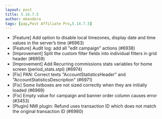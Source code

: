 ```yaml
---
layout: post
title: 5.14.7.5
author: mkendera
tags: [pap,Post Affiliate Pro,5.14.7.5]
---
```


- [Feature] Add option to disable local timezones, display date and time values in the server’s time (#6963)
- [Feature] Audit log: add all "edit campaign" actions (#6938)
- [Improvement] Split the custom filter fields into individual filters in grid header (#6959)
- [Improvement] Add Recurring commissions stats variables for home screen (period_stats.stpl) (#6974)
- [Fix] PAN: Correct texts "AccountStatisticsHeader" and "AccountStatisticsDescription" (#6971)
- [Fix] Some listboxes are not sized correctly when they are initially loaded (#6969)
- [Fix] Empty value for campaign and banner order column causes error (#3453)
- [Plugin] NMI plugin: Refund uses transaction ID which does not match the original transaction ID (#6980)
